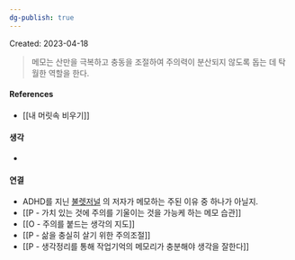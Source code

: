 ```yaml
---
dg-publish: true
---
```

Created: 2023-04-18

>메모는 산만을 극복하고 충동을 조절하여 주의력이 분산되지 않도록 돕는 데 탁월한 역할을 한다.

#### References
- [[내 머릿속 비우기]]

#### 생각
- 

#### 연결
- ADHD를 지닌 [불렛저널](http://www.yes24.com/Product/Goods/66992486) 의 저자가 메모하는 주된 이유 중 하나가 아닐지. 
- [[P - 가치 있는 것에 주의를 기울이는 것을 가능케 하는 메모 습관]]
- [[O - 주의를 붙드는 생각의 지도]]
- [[P - 삶을 충실히 살기 위한 주의조절]]
- [[P - 생각정리를 통해 작업기억의 메모리가 충분해야 생각을 잘한다]]

